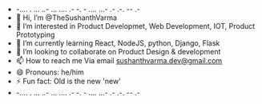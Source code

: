 - -.... .    ... ..- ... .... .- -. - ....    ...- .- .-. -- .- 
- 👋 Hi, I’m @TheSushanthVarma
- 👀 I’m interested in Product Developmet, Web Development, IOT, Product Prototyping 
- 🌱 I’m currently learning React, NodeJS, python, Django, Flask
- 💞️ I’m looking to collaborate on Product Design & development
- 📫 How to reach me Via email sushanthvarma.dev@gmail.com
- 😄 Pronouns: he/him
- ⚡ Fun fact: Old is the new 'new'
- -.... .    ... ..- ... .... .- -. - ....    ...- .- .-. -- .- 
<!---
TheSushanthVarma/TheSushanthVarma is a ✨ special ✨ repository because its `README.md` (this file) appears on your GitHub profile.
You can click the Preview link to take a look at your changes.
--->
